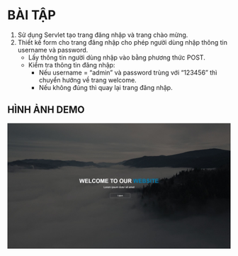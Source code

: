 # BÀI TẬP
1. Sử dụng Servlet tạo trang đăng nhập và trang chào mừng.
2. Thiết kế form cho trang đăng nhập cho phép người dùng nhập thông tin username và password.
    - Lấy thông tin người dùng nhập vào bằng phương thức POST.
    - Kiểm tra thông tin đăng nhập:
        - Nếu username = “admin” và password trùng với “123456” thì chuyển hướng về trang welcome.
        - Nếu không đúng thì quay lại trang đăng nhập.

## HÌNH ẢNH DEMO
<p align="center">
<img src="https://raw.githubusercontent.com/Tynab/Servlet-Exercise/master/pic/0.jpg"></img>
</p>
